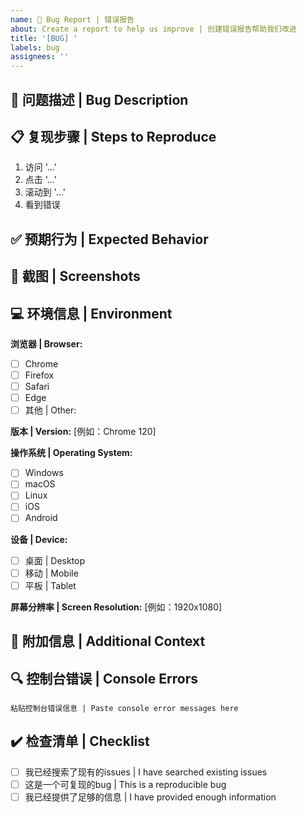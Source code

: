 ```yaml
---
name: 🐛 Bug Report | 错误报告
about: Create a report to help us improve | 创建错误报告帮助我们改进
title: '[BUG] '
labels: bug
assignees: ''
---
```


## 🐛 问题描述 | Bug Description

<!-- 简要描述遇到的问题 | A clear and concise description of what the bug is -->

## 📋 复现步骤 | Steps to Reproduce

<!-- 详细说明如何复现这个问题 | Steps to reproduce the behavior -->

1. 访问 '...'
2. 点击 '...'
3. 滚动到 '...'
4. 看到错误

## ✅ 预期行为 | Expected Behavior

<!-- 描述你期望发生什么 | A clear and concise description of what you expected to happen -->

## 📸 截图 | Screenshots

<!-- 如果可以，添加截图帮助解释问题 | If applicable, add screenshots to help explain your problem -->

## 💻 环境信息 | Environment

**浏览器 | Browser:**
- [ ] Chrome
- [ ] Firefox
- [ ] Safari
- [ ] Edge
- [ ] 其他 | Other: 

**版本 | Version:** [例如：Chrome 120]

**操作系统 | Operating System:**
- [ ] Windows
- [ ] macOS
- [ ] Linux
- [ ] iOS
- [ ] Android

**设备 | Device:**
- [ ] 桌面 | Desktop
- [ ] 移动 | Mobile
- [ ] 平板 | Tablet

**屏幕分辨率 | Screen Resolution:** [例如：1920x1080]

## 📝 附加信息 | Additional Context

<!-- 添加任何其他关于问题的上下文 | Add any other context about the problem here -->

## 🔍 控制台错误 | Console Errors

<!-- 如果有控制台错误，请粘贴在这里 | If there are any console errors, please paste them here -->

```
粘贴控制台错误信息 | Paste console error messages here
```

## ✔️ 检查清单 | Checklist

- [ ] 我已经搜索了现有的issues | I have searched existing issues
- [ ] 这是一个可复现的bug | This is a reproducible bug
- [ ] 我已经提供了足够的信息 | I have provided enough information

